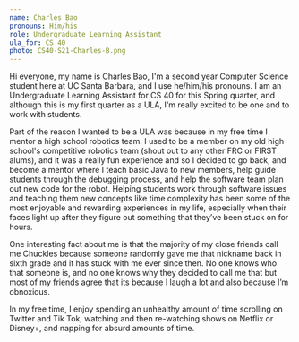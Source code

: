 ```yaml
---
name: Charles Bao
pronouns: Him/his
role: Undergraduate Learning Assistant
ula_for: CS 40
photo: CS40-S21-Charles-B.png
---
```

Hi everyone, my name is Charles Bao, I'm a second year Computer Science student here at UC Santa Barbara, and I use he/him/his pronouns. I am an Undergraduate Learning Assistant for CS 40 for this Spring quarter, and although this is my first quarter as a ULA, I'm really excited to be one and to work with students.

Part of the reason I wanted to be a ULA was because in my free time I mentor a high school robotics team. I used to be a member on my old high school's competitive robotics team (shout out to any other FRC or FIRST alums), and it was a really fun experience and so I decided to go  back, and become a mentor where I teach basic Java to new members, help guide students through the debugging process, and help the software team plan out new code for the robot. Helping students work through software issues and teaching them new concepts like time complexity has been some of the most enjoyable and rewarding experiences in my life, especially when their faces light up after they figure out something that they’ve been stuck on for hours.

One interesting fact about me is that the majority of my close friends call me Chuckles because someone randomly gave me that nickname back in sixth grade and it has stuck with me ever since then. No one knows who that someone is, and no one knows why they decided to call me that but most of my friends agree that its because I laugh a lot and also because I’m obnoxious.

In my free time, I enjoy spending an unhealthy amount of time scrolling on Twitter and Tik Tok, watching and then re-watching shows on Netflix or Disney+, and napping for absurd amounts of time.
